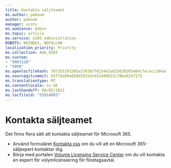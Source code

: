 ```yaml
---
title: Kontakta säljteamet
ms.author: pebaum
author: pebaum
manager: scotv
ms.audience: Admin
ms.topic: article
ms.service: o365-administration
ROBOTS: NOINDEX, NOFOLLOW
localization_priority: Priority
ms.collection: Adm_O365
ms.custom:
- "9003120"
- "5898"
ms.openlocfilehash: 7072b5291505a2393bff815442a815638205484c7ecacc284a6fc52229fee470
ms.sourcegitcommit: b5f7da89a650d2915dc652449623c78be6247175
ms.translationtype: MT
ms.contentlocale: sv-SE
ms.lasthandoff: 08/05/2021
ms.locfileid: "53914993"
---
```

# <a name="contact-the-sales-team"></a>Kontakta säljteamet

Det finns flera sätt att kontakta säljteamet för Microsoft 365.

- Använd formuläret [Kontakta oss](https://go.microsoft.com/fwlink/p/?LinkId=518644&clcid=0x0409) om du vill att en Microsoft 365-säljexpert kontaktar dig.
- Börja med portalen [Volume Licensing Service Center](https://go.microsoft.com/fwlink/p/?LinkId=329762) om du vill kontakta en expert för volymlicensiering för företagsavtal.
